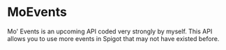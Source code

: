 # MoEvents
Mo' Events is an upcoming API coded very strongly by myself. This API allows you to use more events in Spigot that may not have existed before.
